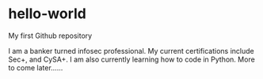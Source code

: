 # hello-world
My first Github repository

I am a banker turned infosec professional. My current certifications include Sec+, and CySA+. I am also currently learning how to code in Python. More to come later......
